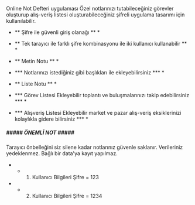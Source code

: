 Online Not Defteri uygulaması Özel notlarınızı tutabileceğiniz görevler oluşturup alış-veriş listesi oluşturabileceğiniz şifreli uygulama tasarımı için kullanılabilir.

* ** Şifre ile güvenli giriş olanağı ** *

* ** Tek tarayıcı ile farklı şifre kombinasyonu ile iki kullanıcı kullanabilir ** *

* ** Metin Notu ** *
* *** Notlarınızı istediğiniz gibi başlıkları ile ekleyebilirsiniz *** *

* ** Liste Notu ** *
* *** Görev Listesi Ekleyebilir toplantı ve buluşmalarınızı takip edebilirsiniz *** *
* *** Alışveriş Listesi Ekleyebilir market ve pazar alış-veriş eksiklerinizi kolaylıkla gidere bilirsiniz *** *


##### ##### ÖNEMLİ NOT ##### #####
Tarayıcı önbelleğini siz silene kadar notlarınız güvenle saklanır.
Verileriniz yedeklenmez.
Bağlı bir data'ya kayıt yapılmaz.

* * 1. Kullanıcı Bilgileri
Şifre = 123

* * 2. Kullanıcı Bilgileri
Şifre = 1234
